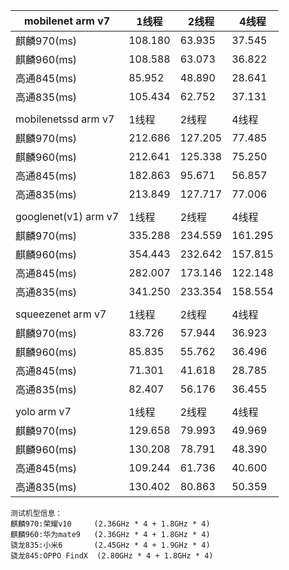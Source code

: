 |mobilenet arm v7|1线程|2线程|4线程|
|------------|----|-----|-----|
|麒麟970(ms)|108.180|63.935|37.545|
|麒麟960(ms)|108.588|63.073|36.822|
|高通845(ms)|85.952|48.890|28.641|
|高通835(ms)|105.434|62.752|37.131|
|||||
|mobilenetssd arm v7|1线程|2线程|4线程|
|麒麟970(ms)|212.686|127.205|77.485|
|麒麟960(ms)|212.641|125.338|75.250|
|高通845(ms)|182.863|95.671|56.857|
|高通835(ms)|213.849|127.717|77.006|
|||||
|googlenet(v1) arm v7|1线程|2线程|4线程|
|麒麟970(ms)|335.288|234.559|161.295|
|麒麟960(ms)|354.443|232.642|157.815|
|高通845(ms)|282.007|173.146|122.148|
|高通835(ms)|341.250|233.354|158.554|
|||||
|squeezenet arm v7|1线程|2线程|4线程|
|麒麟970(ms)|83.726|57.944|36.923|
|麒麟960(ms)|85.835|55.762|36.496|
|高通845(ms)|71.301|41.618|28.785|
|高通835(ms)|82.407|56.176|36.455|
|||||
|yolo arm v7|1线程|2线程|4线程|
|麒麟970(ms)|129.658|79.993|49.969|
|麒麟960(ms)|130.208|78.791|48.390|
|高通845(ms)|109.244|61.736|40.600|
|高通835(ms)|130.402|80.863|50.359|

    测试机型信息：
    麒麟970:荣耀v10     (2.36GHz * 4 + 1.8GHz * 4)
    麒麟960:华为mate9   (2.36GHz * 4 + 1.8GHz * 4)
    骁龙835:小米6       (2.45GHz * 4 + 1.9GHz * 4)
    骁龙845:OPPO FindX  (2.80GHz * 4 + 1.8GHz * 4)
